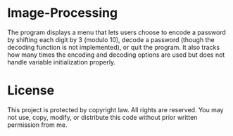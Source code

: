 # Image-Processing

The program displays a menu that lets users choose to encode a password by shifting each digit by 3 (modulo 10), decode a password (though the decoding function is not implemented), or quit the program. It also tracks how many times the encoding and decoding options are used but does not handle variable initialization properly.

# License

This project is protected by copyright law. All rights are reserved. 
You may not use, copy, modify, or distribute this code without prior written permission from me.
